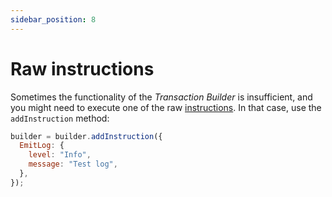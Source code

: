 ```yaml
---
sidebar_position: 8
---
```


# Raw instructions

Sometimes the functionality of the *Transaction Builder* is insufficient, and you might need to execute one of the raw [instructions](./instruction.md). In that case, use the `addInstruction` method:

```js
builder = builder.addInstruction({
  EmitLog: {
    level: "Info",
    message: "Test log",
  },
});
```
